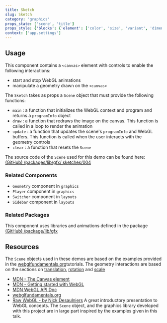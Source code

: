 ```yaml
---
title: Sketch
slug: Sketch
category: 'graphics'
props_state: ['scene', 'title']
props_style: {'blocks': {'element': ['color', 'size', 'variant', 'dimensions']}}
context: ['app.settings']
---
```


## Usage

This component contains a `<canvas>` element with controls to enable the following interactions:

- start and stop WebGL animations
- manipulate a geometry drawn on the `<canvas>`

The `Sketch` takes as props a `Scene` object that must provide the following functions:

- `main` : a function that initializes the WebGL context and program and returns a `programInfo` object
- `draw` : a function that redraws the image on the canvas. This function is called in a loop to render the animation
- `update` : a function that updates the scene's `programInfo` and WebGL buffers. This function is called when the user interacts with the geometry controls
- `clear` : a function that resets the `Scene`

The source code of the `Scene` used for this demo can be found here: [(GitHub) /packages/lib/gfx/ sketches/004](https://github.com/fat-fuzzy/rocks/tree/main/packages/lib/src/gfx/sketches/004)

### Related Components

- `Geometry` component in `graphics`
- `Player` component in `graphics`
- `Switcher` component in `layouts`
- `Sidebar` component in `layouts`

### Related Packages

This component uses libraries and animations defined in the package [(GitHub) /package/lib/gfx](https://github.com/fat-fuzzy/rocks/tree/main/packages/lib/src/gfx)

## Resources

The `Scene` objects used in these demos are based on the examples provided in the [webglfundamentals.org](https://webglfundamentals.org/)tutorials. The geometry interactions are based on the sections
on [translation](https://webglfundamentals.org/webgl/lessons/webgl-2d-translation.html), [rotation](https://webglfundamentals.org/webgl/lessons/webgl-2d-rotation.html) and [scale](https://webglfundamentals.org/webgl/lessons/webgl-2d-scale.html)

- [MDN - The Canvas element](https://developer.mozilla.org/en-US/docs/Web/HTML/Element/canvas)
- [MDN - Getting started with WebGL](https://developer.mozilla.org/en-US/docs/Web/API/WebGL_API/Tutorial/Getting_started_with_WebGL)
- [MDN WebGL API Doc](https://developer.mozilla.org/en-US/docs/Web/API/WebGL_API)
- [webglfundamentals.org](https://webglfundamentals.org/)
- [Raw WebGL - by Nick Desaulniers](https://www.youtube.com/watch?v=H4c8t6myAWU) A great introductory presentation to WebGL concepts. The `Scene` object, and the graphics library developed with this project are in large part inspired by the examples given in this talk.
